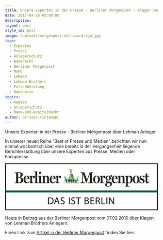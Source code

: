 ```yaml
---
title: Unsere Experten in der Presse - Berliner Morgenpost - Klagen von Lehman Anlegern
date: 2017-04-28 00:00:00
description:
layout: post
style_id: post
image: /uploads/morgenpost-mit-quardriga.jpg
tags:
  - Experten
  - Presse
  - Anlegerschutz
  - Bankrecht
  - Berliner Morgenpost
  - MoPo
  - Lehman
  - Lehman Brothers
  - Falschberatung
  - Rentnerin
topics:
  - medien
  - anlegerschutz
  - bank-und-kapitalmarkt
author: dr-sven-tintemann
---
```



Unsere Experten in der Presse - Berliner Morgenpost &uuml;ber Lehman Anleger

In unserer neuen Reihe "Best of Presse und Medien" berichten wir nun einmal w&ouml;chentlich &uuml;ber eine bereits in der Vergangenheit liegende Berichterstattung &uuml;ber unsere Experten aus Presse, Medien oder Fachpresse.

[![Berliner Morgenpost Logo - Fremde Marke](/uploads/versions/berliner-morgenpost---das-ist-berlin---x----546-168x---.png)](http://www.morgenpost.de/wirtschaft/article103960939/Berliner-Rentnerin-kaempft-gegen-Citibank.html)

Heute in Beitrag aus der Berliner Morgenpost vom 07.02.2010 &uuml;ber Klagen von Lehman Brothers Anlegern.

Einen Link zum [Artikel in der Berliner Morgenpost](http://www.morgenpost.de/wirtschaft/article103960939/Berliner-Rentnerin-kaempft-gegen-Citibank.html) finden Sie hier.

&nbsp;